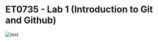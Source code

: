 # ET0735 - Lab 1 (Introduction to Git and Github)
![test](https://github.com/user-attachments/assets/be7e3aa3-0f61-4e08-87f0-7883808ad19a)
